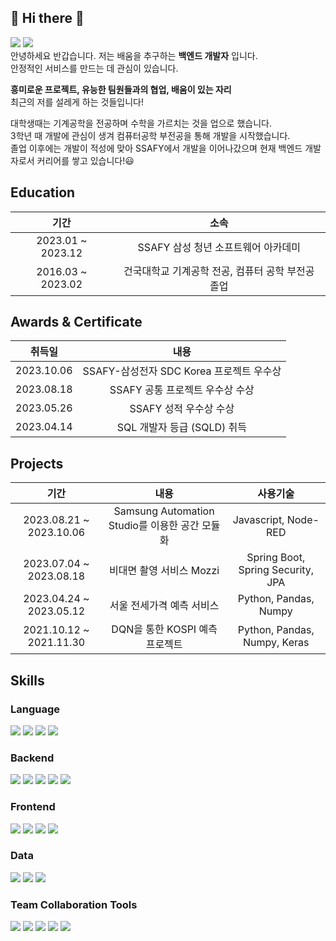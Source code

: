 ## 👋 Hi there 👋 
<img src="https://img.shields.io/badge/dondegi5@gmail.com-EA4335?style=plastic&logo=Gmail&logoColor=white"> <a href="https://zzangjaelog.tistory.com/"><img src="https://img.shields.io/badge/zzangjaelog-000000?style=plastic&logo=tistory&logoColor=white"></a>   
안녕하세요 반갑습니다.
저는 배움을 추구하는 __백엔드 개발자__ 입니다.    
안정적인 서비스를 만드는 데 관심이 있습니다.
   
__흥미로운 프로젝트, 유능한 팀원들과의 협업, 배움이 있는 자리__   
최근의 저를 설레게 하는 것들입니다!   

대학생때는 기계공학을 전공하며 수학을 가르치는 것을 업으로 했습니다.   
3학년 때 개발에 관심이 생겨 컴퓨터공학 부전공을 통해 개발을 시작했습니다.   
졸업 이후에는 개발이 적성에 맞아 SSAFY에서 개발을 이어나갔으며
현재 백엔드 개발자로서 커리어를 쌓고 있습니다!😃

## Education
| 기간 | 소속 |
|:---:|:---:|
|2023.01 ~ 2023.12| SSAFY 삼성 청년 소프트웨어 아카데미|
|2016.03 ~ 2023.02| 건국대학교 기계공학 전공, 컴퓨터 공학 부전공 졸업 |

## Awards & Certificate
| 취득일 | 내용 |
|:---:|:---:|
|2023.10.06| SSAFY-삼성전자 SDC Korea 프로젝트 우수상|
|2023.08.18| SSAFY 공통 프로젝트 우수상 수상|
|2023.05.26| SSAFY 성적 우수상 수상|
|2023.04.14| SQL 개발자 등급 (SQLD) 취득|

## Projects
| 기간 | 내용 | 사용기술 | 
|:---:|:-----:|:---:|
|2023.08.21 ~ 2023.10.06| Samsung Automation Studio를 이용한 공간 모듈화| Javascript, Node-RED |
|2023.07.04 ~ 2023.08.18| 비대면 촬영 서비스 Mozzi | Spring Boot, Spring Security, JPA |
|2023.04.24 ~ 2023.05.12| 서울 전세가격 예측 서비스 |  Python, Pandas, Numpy |
|2021.10.12 ~ 2021.11.30| DQN을 통한 KOSPI 예측 프로젝트 | Python, Pandas, Numpy, Keras |

## Skills
### Language
<img src="https://img.shields.io/badge/Python-3776AB?style=plastic&logo=Python&logoColor=white"> <img src="https://img.shields.io/badge/Java-FFFFF?style=plastic&logo=openjdk&logoColor=white"> <img src="https://img.shields.io/badge/C++-00599C?style=plastic&logo=cplusplus&logoColor=white"> <img src="https://img.shields.io/badge/JavaScript-F7DF1E?style=plastic&logo=javascript&logoColor=white">

### Backend
<img src="https://img.shields.io/badge/Django-092E20?style=plastic&logo=Django&logoColor=white"> <img src="https://img.shields.io/badge/Spring-6DB33F?style=plastic&logo=Spring&logoColor=white"> <img src="https://img.shields.io/badge/Spring Boot-6DB33F?style=plastic&logo=Sprin Boot&logoColor=white"> <img src="https://img.shields.io/badge/Spring Security-6DB33F?style=plastic&logo=SpringSecurity&logoColor=white"> <img src="https://img.shields.io/badge/Hibernate-59666C?style=plastic&logo=hibernate&logoColor=white"> 

### Frontend
<img src="https://img.shields.io/badge/HTML-E34F26?style=plastic&logo=HTML5&logoColor=white"> <img src="https://img.shields.io/badge/CSS-1572B6?style=plastic&logo=css3&logoColor=white"> <img src="https://img.shields.io/badge/Bootstrap-7952B3?style=plastic&logo=bootstrap&logoColor=white"> <img src="https://img.shields.io/badge/Vue-4FC08D?style=plastic&logo=vuedotjs&logoColor=white">

### Data
<img src="https://img.shields.io/badge/MySQL-4479A1?style=plastic&logo=mysql&logoColor=white"> <img src="https://img.shields.io/badge/NumPy-013243?style=plastic&logo=numpy&logoColor=white"> <img src="https://img.shields.io/badge/Pandas-150458?style=plastic&logo=pandas&logoColor=white">

### Team Collaboration Tools
<img src="https://img.shields.io/badge/Git-F05032?style=plastic&logo=git&logoColor=white"> <img src="https://img.shields.io/badge/GitLab-FC6D26?style=plastic&logo=gitlab&logoColor=white"> <img src="https://img.shields.io/badge/Jira-0052CC?style=plastic&logo=jira&logoColor=white"> <img src="https://img.shields.io/badge/Notion-000000?style=plastic&logo=notion&logoColor=white"> <img src="https://img.shields.io/badge/Microsoft Teams-6264A7?style=plastic&logo=microsoftteams&logoColor=white">
